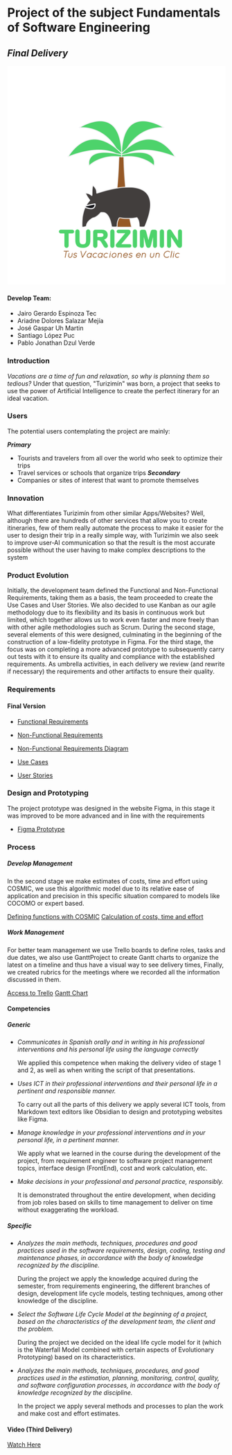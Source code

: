 # Project of the subject Fundamentals of Software Engineering
## *Final Delivery*
![Logo Turizimin](/Assets/TuriziminLogoNBG.png)
#### Develop Team:
- Jairo Gerardo Espinoza Tec
- Ariadne Dolores Salazar Mejía
- José Gaspar Uh Martin
- Santiago López Puc
- Pablo Jonathan Dzul Verde

### Introduction
*Vacations are a time of fun and relaxation, so why is planning them so tedious?*
Under that question, "Turizimín" was born, a project that seeks to use the power of Artificial Intelligence to create the perfect itinerary for an ideal vacation.

### Users
The potential users contemplating the project are mainly:

***Primary***
- Tourists and travelers from all over the world who seek to optimize their trips
- Travel services or schools that organize trips
***Secondary***
- Companies or sites of interest that want to promote themselves

### Innovation
What differentiates Turizimín from other similar Apps/Websites? Well, although there are hundreds of other services that allow you to create itineraries, few of them really automate the process to make it easier for the user to design their trip in a really simple way, with Turizimín we also seek to improve user-AI communication so that the result is the most accurate possible without the user having to make complex descriptions to the system

### Product Evolution

Initially, the development team defined the Functional and Non-Functional Requirements, taking them as a basis, the team proceeded to create the Use Cases and User Stories. We also decided to use Kanban as our agile methodology due to its flexibility and its basis in continuous work but limited, which together allows us to work even faster and more freely than with other agile methodologies such as Scrum.
During the second stage, several elements of this were designed, culminating in the beginning of the construction of a low-fidelity prototype in Figma.
For the third stage, the focus was on completing a more advanced prototype to subsequently carry out tests with it to ensure its quality and compliance with the established requirements.
As umbrella activities, in each delivery we review (and rewrite if necessary) the requirements and other artifacts to ensure their quality.

### Requirements

#### Final Version
- [Functional Requirements](/Requerimientos/Requerimientos-F.md)
- [Non-Functional Requirements](/Requerimientos/Requerimientos-NF.md)
- [Non-Functional Requirements Diagram](/Requerimientos/Diagrama-Requerimientos-NF.pdf)

- [Use Cases](/Requerimientos/CasosUso-HistoriasUsuario/DiagramaCasosUso.pdf)
- [User Stories](/Requerimientos/CasosUso-HistoriasUsuario/HistoriasUsuario.pdf)

### Design and Prototyping

The project prototype was designed in the website Figma, in this stage it was improved to be more advanced and in line with the requirements

- [Figma Prototype](https://www.figma.com/file/00RXg2EyQQ8lPie4g8X1Pg/Turizim%C3%ADn?type=design&node-id=0%3A1&mode=design&t=WUl0pipkpNwVMItN-1)

### Process

##### Develop Management

In the second stage we make estimates of costs, time and effort using COSMIC, we use this algorithmic model due to its relative ease of application and precision in this specific situation compared to models like COCOMO or expert based.

[Defining functions with COSMIC](/Gestión/Desarrollo/Cosmic_DF.md)
[Calculation of costs, time and effort](/Gestión/Desarrollo/Calculo_CPE.pdf)

##### Work Management

For better team management we use Trello boards to define roles, tasks and due dates, we also use GanttProject to create Gantt charts to organize the latest on a timeline and thus have a visual way to see delivery times, Finally, we created rubrics for the meetings where we recorded all the information discussed in them.

[Access to Trello](https://trello.com/w/proyectoturizimin/home)
[Gantt Chart](/Gestión/Proyecto/ProyectoTurizimín.png)

#### Competencies

##### Generic
- *Communicates in Spanish orally and in writing in his professional interventions and his personal life using the language correctly*

	We applied this competence when making the delivery video of stage 1 and 2, as well as when writing the script of that presentations.

- *Uses ICT in their professional interventions and their personal life in a pertinent and responsible manner.*

	To carry out all the parts of this delivery we apply several ICT tools, from Markdown text editors like Obsidian to design and prototyping websites like Figma.

- *Manage knowledge in your professional interventions and in your personal life, in a pertinent manner.*

	We apply what we learned in the course during the development of the project, from requirement engineer to software project management topics, interface design (FrontEnd), cost and work calculation, etc.

- *Make decisions in your professional and personal practice, responsibly.*

	It is demonstrated throughout the entire development, when deciding from job roles based on skills to time management to deliver on time without exaggerating the workload.

##### Specific

- *Analyzes the main methods, techniques, procedures and good practices used in the software requirements, design, coding, testing and maintenance phases, in accordance with the body of knowledge recognized by the discipline.*

	During the project we apply the knowledge acquired during the semester, from requirements engineering, the different branches of design, development life cycle models, testing techniques, among other knowledge of the discipline.

- *Select the Software Life Cycle Model at the beginning of a project, based on the characteristics of the development team, the client and the problem.*

	During the project we decided on the ideal life cycle model for it (which is the Waterfall Model combined with certain aspects of Evolutionary Prototyping) based on its characteristics.

- *Analyzes the main methods, techniques, procedures, and good practices used in the estimation, planning, monitoring, control, quality, and software configuration processes, in accordance with the body of knowledge recognized by the discipline.*

	In the project we apply several methods and processes to plan the work and make cost and effort estimates.


#### Video (Third Delivery)

[Watch Here](https://drive.google.com/file/d/1Bd0VSpyHNHYDgjM3c2XLkxCzs3-8VdkT/view?usp=sharing)
